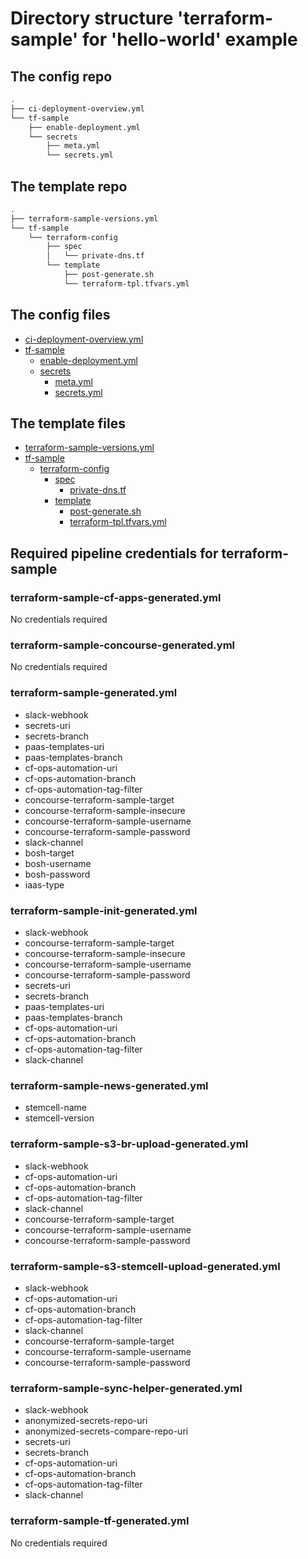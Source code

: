 # Directory structure 'terraform-sample' for 'hello-world' example

## The config repo

```bash
.
├── ci-deployment-overview.yml
└── tf-sample
    ├── enable-deployment.yml
    └── secrets
        ├── meta.yml
        └── secrets.yml

```

## The template repo

```bash
.
├── terraform-sample-versions.yml
└── tf-sample
    └── terraform-config
        ├── spec
        │   └── private-dns.tf
        └── template
            ├── post-generate.sh
            └── terraform-tpl.tfvars.yml

```

## The config files

* [ci-deployment-overview.yml](/docs/reference_dataset/config_repository/hello-world/terraform-sample/ci-deployment-overview.yml)
* [tf-sample](/docs/reference_dataset/config_repository/hello-world/terraform-sample/tf-sample)
  * [enable-deployment.yml](/docs/reference_dataset/config_repository/hello-world/terraform-sample/tf-sample/enable-deployment.yml)
  * [secrets](/docs/reference_dataset/config_repository/hello-world/terraform-sample/tf-sample/secrets)
    * [meta.yml](/docs/reference_dataset/config_repository/hello-world/terraform-sample/tf-sample/secrets/meta.yml)
    * [secrets.yml](/docs/reference_dataset/config_repository/hello-world/terraform-sample/tf-sample/secrets/secrets.yml)

## The template files

* [terraform-sample-versions.yml](/docs/reference_dataset/template_repository/hello-world/terraform-sample/terraform-sample-versions.yml)
* [tf-sample](/docs/reference_dataset/template_repository/hello-world/terraform-sample/tf-sample)
  * [terraform-config](/docs/reference_dataset/template_repository/hello-world/terraform-sample/tf-sample/terraform-config)
    * [spec](/docs/reference_dataset/template_repository/hello-world/terraform-sample/tf-sample/terraform-config/spec)
      * [private-dns.tf](/docs/reference_dataset/template_repository/hello-world/terraform-sample/tf-sample/terraform-config/spec/private-dns.tf)
    * [template](/docs/reference_dataset/template_repository/hello-world/terraform-sample/tf-sample/terraform-config/template)
      * [post-generate.sh](/docs/reference_dataset/template_repository/hello-world/terraform-sample/tf-sample/terraform-config/template/post-generate.sh)
      * [terraform-tpl.tfvars.yml](/docs/reference_dataset/template_repository/hello-world/terraform-sample/tf-sample/terraform-config/template/terraform-tpl.tfvars.yml)

## Required pipeline credentials for terraform-sample

### terraform-sample-cf-apps-generated.yml

No credentials required

### terraform-sample-concourse-generated.yml

No credentials required

### terraform-sample-generated.yml

* slack-webhook
* secrets-uri
* secrets-branch
* paas-templates-uri
* paas-templates-branch
* cf-ops-automation-uri
* cf-ops-automation-branch
* cf-ops-automation-tag-filter
* concourse-terraform-sample-target
* concourse-terraform-sample-insecure
* concourse-terraform-sample-username
* concourse-terraform-sample-password
* slack-channel
* bosh-target
* bosh-username
* bosh-password
* iaas-type

### terraform-sample-init-generated.yml

* slack-webhook
* concourse-terraform-sample-target
* concourse-terraform-sample-insecure
* concourse-terraform-sample-username
* concourse-terraform-sample-password
* secrets-uri
* secrets-branch
* paas-templates-uri
* paas-templates-branch
* cf-ops-automation-uri
* cf-ops-automation-branch
* cf-ops-automation-tag-filter
* slack-channel

### terraform-sample-news-generated.yml

* stemcell-name
* stemcell-version

### terraform-sample-s3-br-upload-generated.yml

* slack-webhook
* cf-ops-automation-uri
* cf-ops-automation-branch
* cf-ops-automation-tag-filter
* slack-channel
* concourse-terraform-sample-target
* concourse-terraform-sample-username
* concourse-terraform-sample-password

### terraform-sample-s3-stemcell-upload-generated.yml

* slack-webhook
* cf-ops-automation-uri
* cf-ops-automation-branch
* cf-ops-automation-tag-filter
* slack-channel
* concourse-terraform-sample-target
* concourse-terraform-sample-username
* concourse-terraform-sample-password

### terraform-sample-sync-helper-generated.yml

* slack-webhook
* anonymized-secrets-repo-uri
* anonymized-secrets-compare-repo-uri
* secrets-uri
* secrets-branch
* cf-ops-automation-uri
* cf-ops-automation-branch
* cf-ops-automation-tag-filter
* slack-channel

### terraform-sample-tf-generated.yml

No credentials required


